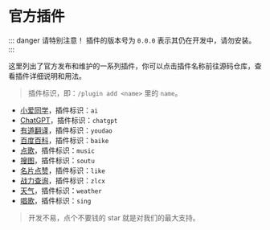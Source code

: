 # 官方插件

::: danger 请特别注意！
插件的版本号为 `0.0.0` 表示其仍在开发中，请勿安装。
:::

这里列出了官方发布和维护的一系列插件，你可以点击插件名称前往源码仓库，查看插件详细说明和用法。

> 插件标识，即：`/plugin add <name>` 里的 `name`。

- [小爱同学](https://github.com/KiviBotLab/kivibot-plugin-ai)，插件标识：`ai`
- [ChatGPT](https://github.com/KiviBotLab/kivibot-plugin-chatgpt)，插件标识：`chatgpt`
- [有道翻译](https://github.com/KiviBotLab/kivibot-plugin-youdao)，插件标识：`youdao`
- [百度百科](https://github.com/KiviBotLab/kivibot-plugin-baike)，插件标识：`baike`
- [点歌](https://github.com/KiviBotLab/kivibot-plugin-music)，插件标识：`music`
- [搜图](https://github.com/KiviBotLab/kivibot-plugin-soutu)，插件标识：`soutu`
- [名片点赞](https://github.com/KiviBotLab/kivibot-plugin-like)，插件标识：`like`
- [战力查询](https://github.com/KiviBotLab/kivibot-plugin-zlcx)，插件标识：`zlcx`
- [天气](https://github.com/KiviBotLab/kivibot-plugin-weather)，插件标识：`weather`
- [唱歌](https://github.com/KiviBotLab/kivibot-plugin-weather)，插件标识：`sing`

> 开发不易，点个不要钱的 star 就是对我们的最大支持。
